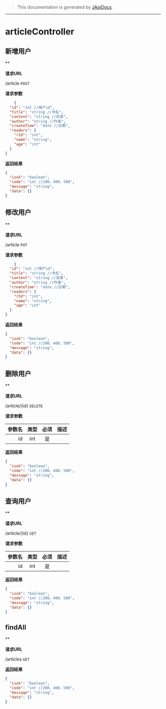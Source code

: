 > This documentation is generated by [JApiDocs](https://japidocs.agilestudio.cn/).
---
# articleController
## 新增用户

**

**请求URL**

/article `POST` 

**请求参数**

```json
    {
  "id": "int //用户id",
  "title": "string //书名",
  "content": "string //目录",
  "author": "string //作者",
  "createTime": "date //日期",
  "readers": {
    "rId": "int",
    "name": "string",
    "age": "int"
  }
}
```
**返回结果**

```json
{
  "isok": "boolean",
  "code": "int //200、400、500",
  "message": "string",
  "data": {}
}
```
## 修改用户

**

**请求URL**

/article `PUT` 

**请求参数**

```json
    {
  "id": "int //用户id",
  "title": "string //书名",
  "content": "string //目录",
  "author": "string //作者",
  "createTime": "date //日期",
  "readers": {
    "rId": "int",
    "name": "string",
    "age": "int"
  }
}
```
**返回结果**

```json
{
  "isok": "boolean",
  "code": "int //200、400、500",
  "message": "string",
  "data": {}
}
```
## 删除用户

**

**请求URL**

/article/{id} `DELETE` 

**请求参数**

参数名|类型|必须|描述
--:|:--:|:--:|:--
id|int|是|
**返回结果**

```json
{
  "isok": "boolean",
  "code": "int //200、400、500",
  "message": "string",
  "data": {}
}
```
## 查询用户

**

**请求URL**

/article/{id} `GET` 

**请求参数**

参数名|类型|必须|描述
--:|:--:|:--:|:--
id|int|是|
**返回结果**

```json
{
  "isok": "boolean",
  "code": "int //200、400、500",
  "message": "string",
  "data": {}
}
```
## findAll

**

**请求URL**

/articles `GET` 

**返回结果**

```json
{
  "isok": "boolean",
  "code": "int //200、400、500",
  "message": "string",
  "data": {}
}
```

